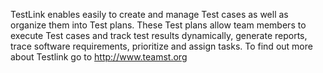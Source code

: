 TestLink enables easily to create and manage Test cases as well as organize them into Test plans. These Test plans allow team members to execute Test cases and track test results dynamically, generate reports, trace software requirements, prioritize and assign tasks.
To find out more about Testlink go to http://www.teamst.org